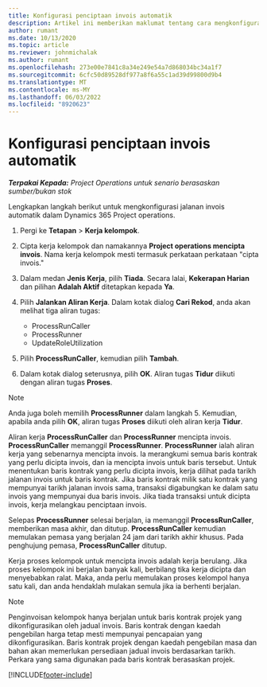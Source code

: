 ```yaml
---
title: Konfigurasi penciptaan invois automatik
description: Artikel ini memberikan maklumat tentang cara mengkonfigurasi sistem untuk menjana invois secara automatik.
author: rumant
ms.date: 10/13/2020
ms.topic: article
ms.reviewer: johnmichalak
ms.author: rumant
ms.openlocfilehash: 273e00e7841c8a34e249e54a7d868034bc34a1f7
ms.sourcegitcommit: 6cfc50d89528df977a8f6a55c1ad39d99800d9b4
ms.translationtype: MT
ms.contentlocale: ms-MY
ms.lasthandoff: 06/03/2022
ms.locfileid: "8920623"
---
```

# <a name="configure-automatic-invoice-creation"></a>Konfigurasi penciptaan invois automatik

_**Terpakai Kepada:** Project Operations untuk senario berasaskan sumber/bukan stok_


Lengkapkan langkah berikut untuk mengkonfigurasi jalanan invois automatik dalam Dynamics 365 Project operations.

1. Pergi ke **Tetapan** > **Kerja kelompok**.
2. Cipta kerja kelompok dan namakannya **Project operations mencipta invois**. Nama kerja kelompok mesti termasuk perkataan perkataan "cipta invois."
3. Dalam medan **Jenis Kerja**, pilih **Tiada**. Secara lalai, **Kekerapan Harian** dan pilihan **Adalah Aktif** ditetapkan kepada **Ya**.
4. Pilih **Jalankan Aliran Kerja**. Dalam kotak dialog **Cari Rekod**, anda akan melihat tiga aliran tugas:

    - ProcessRunCaller
    - ProcessRunner
    - UpdateRoleUtilization

5. Pilih **ProcessRunCaller**, kemudian pilih **Tambah**.
6. Dalam kotak dialog seterusnya, pilih **OK**. Aliran tugas **Tidur** diikuti dengan aliran tugas **Proses**.

  > [!NOTE]
  > Anda juga boleh memilih **ProcessRunner** dalam langkah 5. Kemudian, apabila anda pilih **OK**, aliran tugas **Proses** diikuti oleh aliran kerja **Tidur**.

Aliran kerja **ProcessRunCaller** dan **ProcessRunner** mencipta invois. **ProcessRunCaller** memanggil **ProcessRunner**. **ProcessRunner** ialah aliran kerja yang sebenarnya mencipta invois. Ia merangkumi semua baris kontrak yang perlu dicipta invois, dan ia mencipta invois untuk baris tersebut. Untuk menentukan baris kontrak yang perlu dicipta invois, kerja dilihat pada tarikh jalanan invois untuk baris kontrak. Jika baris kontrak milik satu kontrak yang mempunyai tarikh jalanan invois sama, transaksi digabungkan ke dalam satu invois yang mempunyai dua baris invois. Jika tiada transaksi untuk dicipta invois, kerja melangkau penciptaan invois.

Selepas **ProcessRunner** selesai berjalan, ia memanggil **ProcessRunCaller**, memberikan masa akhir, dan ditutup. **ProcessRunCaller** kemudian memulakan pemasa yang berjalan 24 jam dari tarikh akhir khusus. Pada penghujung pemasa, **ProcessRunCaller** ditutup.

Kerja proses kelompok untuk mencipta invois adalah kerja berulang. Jika proses kelompok ini berjalan banyak kali, berbilang tika kerja dicipta dan menyebabkan ralat. Maka, anda perlu memulakan proses kelompol hanya satu kali, dan anda hendaklah mulakan semula jika ia berhenti berjalan.

> [!NOTE]
> Penginvoisan kelompok hanya berjalan untuk baris kontrak projek yang dikonfigurasikan oleh jadual invois. Baris kontrak dengan kaedah pengebilan harga tetap mesti mempunyai pencapaian yang dikonfigurasikan. Baris kontrak projek dengan kaedah pengebilan masa dan bahan akan memerlukan persediaan jadual invois berdasarkan tarikh. Perkara yang sama digunakan pada baris kontrak berasaskan projek.     


[!INCLUDE[footer-include](../includes/footer-banner.md)]